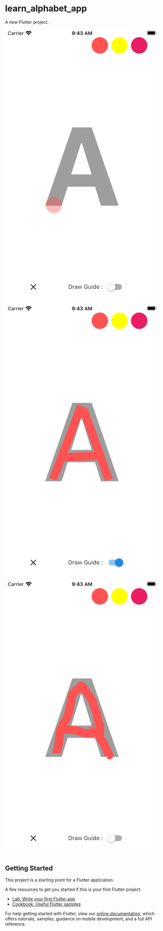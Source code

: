 # learn_alphabet_app

A new Flutter project.

![Alt text](/screenshoots/1.png?raw=true )
![Alt text](/screenshoots/2.png?raw=true )
![Alt text](/screenshoots/3.png?raw=true )


## Getting Started

This project is a starting point for a Flutter application.

A few resources to get you started if this is your first Flutter project:

- [Lab: Write your first Flutter app](https://flutter.dev/docs/get-started/codelab)
- [Cookbook: Useful Flutter samples](https://flutter.dev/docs/cookbook)

For help getting started with Flutter, view our
[online documentation](https://flutter.dev/docs), which offers tutorials,
samples, guidance on mobile development, and a full API reference.
